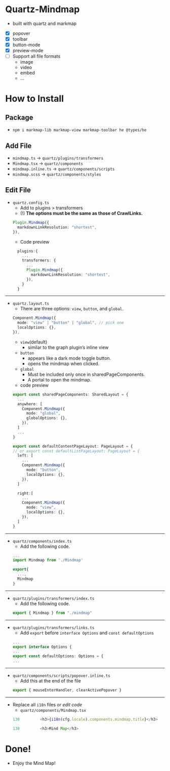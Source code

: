 # Quartz-Mindmap
- built with quartz and markmap
- [x] popover
- [x] toolbar
- [x] button-mode
- [x] preview-mode
- [ ] Support all file formats
  - image
  - video
  - embed
  - ...


# How to Install

## Package
- `npm i markmap-lib markmap-view markmap-toolbar he @types/he`

## Add File
- `mindmap.ts` -> `quartz/plugins/transformers`
- `Mindmap.tsx` -> `quartz/components`
- `mindmap.inline.ts` -> `quartz/components/scripts`
- `mindmap.scss` -> `quartz/components/styles`

## Edit File
- `quartz.config.ts`
  - Add to plugins > transformers
  - (!) **The options must be the same as those of CrawlLinks.**
  ```ts
  Plugin.Mindmap({
    markdownLinkResolution: "shortest",
  }),
  ```
  - Code preview
  ```ts
    plugins:{
      ...
      transformers: {
        ...
        Plugin.Mindmap({
          markdownLinkResolution: "shortest",
        }),
      }
    }
  ```
---
- `quartz.layout.ts`
  - There are three options: `view`, `button`, and `global`.
  ```ts
  Component.Mindmap({
    mode: "view" | "button" | "global", // pick one
    localOptions: {},
  }),
  ```
  - `view`(default)
    - similar to the graph plugin’s inline view
  - `button`
    - appears like a dark mode toggle button.
    - opens the mindmap when clicked.
  - `global`
    - Must be included only once in sharedPageComponents.
    - A portal to open the mindmap.
  - code preview
  ```ts
  export const sharedPageComponents: SharedLayout = {
    ...
    anywhere: [
      Component.Mindmap({
        mode: "global",
        globalOptions: {},
      }),
    ]
    ...
  }

  export const defaultContentPageLayout: PageLayout = {
  // or export const defaultListPageLayout: PageLayout = {
    left: [
      ...
      Component.Mindmap({
        mode: "button",
        localOptions: {},
      }),
    ]

    right:[
      ...
      Component.Mindmap({
        mode: "view",
        localOptions: {},
      }),
    ]
  }
  ```
---
- `quartz/components/index.ts`
  - Add the following code.
  ```ts
  ...
  import Mindmap from './Mindmap'

  export{
    ...,
    Mindmap
  }
  ```
---
- `quartz/plugins/transformers/index.ts`
  - Add the following code.
  ```ts
  export { Mindmap } from "./mindmap"
  ```
---
- `quartz/plugins/transformers/links.ts`
  - Add `export` before `interface Options` and `const defaultOptions`
  ```ts
  ...
  export interface Options {
  ...
  export const defaultOptions: Options = {
  ...
  ```
---
- `quartz/components/scripts/popover.inline.ts`
  - Add this at the end of the file
  ```ts
  export { mouseEnterHandler, clearActivePopover }
  ```
---
- Replace all `i18n` files or *edit code*
  - `quartz/components/Mindmap.tsx`
  ```ts
  130         <h3>{i18n(cfg.locale).components.mindmap.title}</h3>
  ```
  ```ts
  130         <h3>Mind Map</h3>
  ```


# Done!
- Enjoy the Mind Map!
